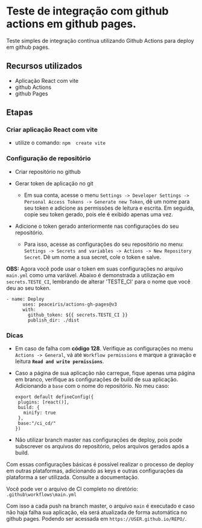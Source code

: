 # Teste de integração com github actions em github pages.

Teste simples de integração contínua utilizando Github Actions para deploy em github pages.

## **Recursos utilizados**
- Aplicação React com vite
- github Actions
- github Pages

## **Etapas**

### **Criar aplicação React com vite** 
  * utilize o comando: `npm  create vite`

### **Configuração de repositório** 
  - Criar repositório no github

  * Gerar token de aplicação no git
    *  Em sua conta, acesse o menu `Settings -> Developer Settings -> Personal Access Tokens -> Generate new Token`, dê um nome para seu token e adicione as permissões de leitura e escrita. Em seguida, copie seu token gerado, pois ele é exibido apenas uma vez.
  
  * Adicione o token gerado anteriormente nas configurações do seu repositório.
    * Para isso, acesse as configurações do seu repositório no menu: `Settings -> Secrets and variables -> Actions -> New Repository Secret`. Dê um nome a sua secret, cole o token e salve.

  **OBS:** Agora você pode usar o token em suas configurações no arquivo `main.yml` como uma variável. Abaixo é demonstrada a utilização em `secrets.TESTE_CI`, lembrando de alterar 'TESTE_CI' para o nome que você deu ao seu token.
  ```
  - name: Deploy
        uses: peaceiris/actions-gh-pages@v3
        with:
          github_token: ${{ secrets.TESTE_CI }}
          publish_dir: ./dist
  ```

### **Dicas** 
* Em caso de falha com **código 128**. Verifique as configurações no menu `Actions -> General`, vá até `Workflow permissions` e marque a gravação e leitura **`Read and write permissions`**.

* Caso a página de sua aplicação não carregue, fique apenas uma página em branco, verifique as configurações de build de sua aplicação. Adicionando a `base` com o nome do repositório. No meu caso: 
   ```
  export default defineConfig({
    plugins: [react()],
    build: {
      minify: true
    },
    base:"/ci_cd/"
  })
  ```
* Não utilizar branch master nas configurações de deploy, pois pode subscrever os arquivos do repositório, pelos arquivos gerados após a build.

Com essas configurações básicas é possível realizar o processo de deploy em outras plataformas, adicionando as keys e outras configurações da plataforma a ser utilizada. Consulte a documentação.

Você pode ver o arquivo de CI completo no diretório: `.github\workflows\main.yml`

Com isso a cada push na branch master, o arquivo `main` é executado e caso não haja falha sua aplicação, ela será atualizada de forma automática no github pages. 
Podendo ser acessada em `https://USER.github.io/REPO/`. 